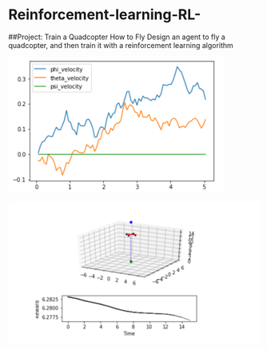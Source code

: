 # Reinforcement-learning-RL-

##Project: Train a Quadcopter How to Fly
Design an agent to fly a quadcopter, and then train it with a reinforcement learning algorithm

![image1](1.png)

![image2](2.png)

